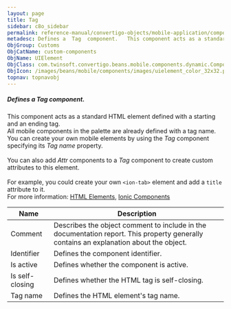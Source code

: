 ```yaml
---
layout: page
title: Tag
sidebar: c8o_sidebar
permalink: reference-manual/convertigo-objects/mobile-application/components/custom-components/tag/
metadesc: Defines a  Tag  component.   This component acts as a standard HTML element defined with a starting and an ending tag. All mobile components in the pa
ObjGroup: Customs
ObjCatName: custom-components
ObjName: UIElement
ObjClass: com.twinsoft.convertigo.beans.mobile.components.dynamic.ComponentManager$3
ObjIcon: /images/beans/mobile/components/images/uielement_color_32x32.png
topnav: topnavobj
---
```

##### Defines a <i>Tag</i> component. <br/>

 This component acts as a standard HTML element defined with a starting and an ending tag.<br/>
All mobile components in the palette are already defined with a tag name. You can create your own mobile elements by using the <i>Tag</i> component specifying its <i>Tag name</i> property. <br /><br /> You can also add <i>Attr</i> components to a <i>Tag</i> component to create custom attributes to this element. <br /><br />For example, you could create your own <code>&lt;ion-tab&gt;</code> element and add a <code>title</code> attribute to it.<br/>
 For more information: <a href='https://www.w3schools.com/html/html_elements.asp' target='_blank'>HTML Elements</a>, <a href='https://ionicframework.com/docs/v3/components/' target='_blank'>Ionic Components</a>

Name | Description 
--- | ---
Comment | Describes the object comment to include in the documentation report.  This property generally contains an explanation about the object. 
Identifier | Defines the component identifier.  
Is active | Defines whether the component is active. 
Is self-closing | Defines whether the HTML tag is self-closing.  
Tag name | Defines the HTML element's tag name. 

